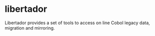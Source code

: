# libertador
Libertador provides a set of tools to access on line Cobol legacy data, migration and mirroring.
